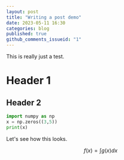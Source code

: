 ```yaml
---
layout: post
title: "Writing a post demo"
date: 2023-05-11 16:30
categories: blog
published: true
github_comments_issueid: "1"
---
```


This is really just a test.

# Header 1

## Header 2

```py
import numpy as np
x = np.zeros((3,5))
print(x)
```

Let's see how this looks.

$$f(x) = \int g(x) dx$$
